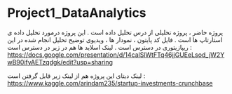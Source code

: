 # Project1_DataAnalytics

پروژه حاضر ، پروژه تحلیلی از درس تحلیل داده است . این پروژه درمورد تحلیل داده ی استارتاپ ها است . فایل کد پایتون ، نمودار ها ، ویدیوی توضیح تحلیل انجام شده در این ریپازیتوری در دسترس است .
لینک اسلاید ها هم در زیر در دسترس است :
https://docs.google.com/presentation/d/14calSlWtFTq46jjGUEeLsod_jW2YwB90ifyAETzqdgk/edit?usp=sharing

لینک دیتای این پروژه هم از لینک زیر قابل گرفتن است :
https://www.kaggle.com/arindam235/startup-investments-crunchbase

